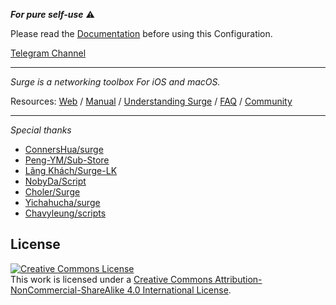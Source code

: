 ***For pure self-use*** ⚠️

Please read the [Documentation](https://www.notion.so/maicoo/Surge-bf22101efe66497582ea937ddc750246) before using this Configuration.

[Telegram Channel](https://t.me/Surge_classroom)

---

*Surge is a networking toolbox For iOS and macOS.*

  Resources: [Web](https://nssurge.com/) / [Manual](http://manual.nssurge.com/) / [Understanding Surge](https://manual.nssurge.com/book/understanding-surge/cn/) / [FAQ](https://nssurge.com/support) / [Community](https://community.nssurge.com/)
  
---

*Special thanks*

* [ConnersHua/surge](https://github.com/DivineEngine/Profiles/tree/master/Surge)
* [Peng-YM/Sub-Store](https://github.com/Peng-YM/Sub-Store/tree/master/config)
* [Lãng Khách/Surge-LK](https://github.com/langkhach270389/Surge-LK/tree/main)
* [NobyDa/Script](https://github.com/NobyDa/Script/tree/master)
* [Choler/Surge](https://github.com/Choler/Surge)
* [Yichahucha/surge](https://github.com/yichahucha/surge/tree/master)
* [Chavyleung/scripts](https://github.com/chavyleung/scripts)

License
-
<a rel="license" href="http://creativecommons.org/licenses/by-nc-sa/4.0/"><img alt="Creative Commons License" style="border-width:0" src="https://i.creativecommons.org/l/by-nc-sa/4.0/80x15.png" /></a><br />This work is licensed under a <a rel="license" href="http://creativecommons.org/licenses/by-nc-sa/4.0/">Creative Commons Attribution-NonCommercial-ShareAlike 4.0 International License</a>.